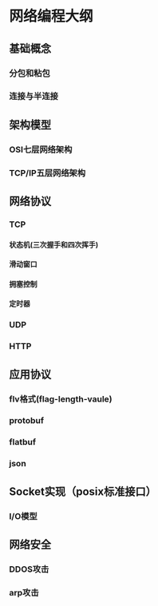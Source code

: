 # 网络编程大纲

## 基础概念
### 分包和粘包
### 连接与半连接

## 架构模型
### OSI七层网络架构
### TCP/IP五层网络架构

## 网络协议
### TCP
#### 状态机(三次握手和四次挥手)
#### 滑动窗口
#### 拥塞控制
#### 定时器
### UDP
### HTTP

## 应用协议
### flv格式(flag-length-vaule)
### protobuf
### flatbuf
### json

## Socket实现（posix标准接口）
### I/O模型

## 网络安全
### DDOS攻击
### arp攻击
